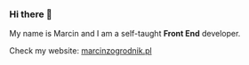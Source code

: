 ### Hi there 👋

My name is Marcin and I am a self-taught **Front End** developer.

Check my website: [marcinzogrodnik.pl](https://marcinzogrodnik.pl)

